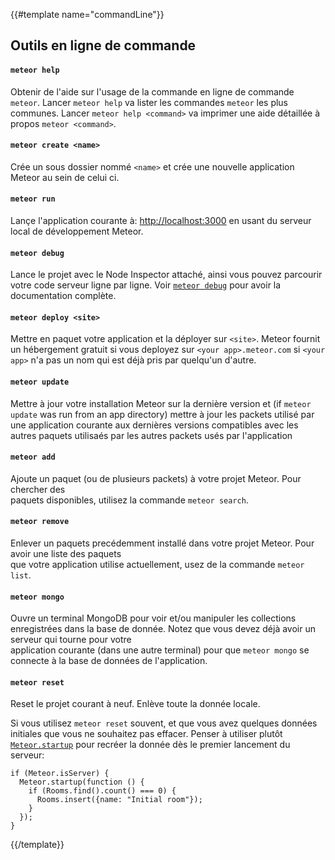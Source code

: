 {{#template name="commandLine"}}

<h2 id="command-line">Outils en ligne de commande</h2>

#### `meteor help`

Obtenir de l'aide sur l'usage de la commande en ligne de commande `meteor`. 
Lancer `meteor help` va lister les commandes `meteor` les plus communes.
Lancer `meteor help <command>` va imprimer une aide détaillée à propos `meteor <command>`.

#### `meteor create <name>`

Crée un sous  dossier nommé `<name>` et crée une nouvelle application Meteor au sein de celui ci.

#### `meteor run`

Lançe l'application courante à:  [http://localhost:3000](http://localhost:3000)
en usant du serveur local de développement Meteor.

#### `meteor debug`

Lance le projet avec le Node Inspector attaché, ainsi vous pouvez parcourir votre code serveur ligne par ligne. Voir [`meteor debug`](#/full/meteordebug) pour avoir la documentation complète.

#### `meteor deploy <site>`

Mettre en paquet votre application et la déployer sur `<site>`. Meteor fournit un hébergement gratuit si 
vous deployez sur `<your app>.meteor.com` si `<your app>` n'a pas un nom qui est déjà pris par quelqu'un d'autre.

#### `meteor update`

Mettre à jour votre installation Meteor sur la dernière version et
(if `meteor update` was run from an app directory) mettre à jour les packets 
utilisé par une application courante aux dernières versions compatibles avec les autres paquets utilisaés par les autres packets usés par l'application 

#### `meteor add`

Ajoute un paquet (ou de plusieurs packets) à votre projet Meteor. Pour chercher des  
paquets disponibles, utilisez la commande `meteor search`.

#### `meteor remove`

Enlever un paquets precédemment installé dans votre projet Meteor. Pour avoir une liste des paquets  
que votre application utilise actuellement, usez de la commande
`meteor list`.

#### `meteor mongo`

Ouvre  un terminal MongoDB  pour voir et/ou manipuler les collections enregistrées 
dans la base de donnée. Notez que vous devez déjà avoir un serveur qui tourne pour votre  
application courante (dans une autre terminal) pour que `meteor mongo` se connecte à la base de données de l'application. 

#### `meteor reset`

Reset le projet courant à neuf. Enlève toute la donnée locale.

Si vous utilisez `meteor reset` souvent, et que vous avez quelques données initiales que vous ne souhaitez pas effacer.
Penser à utiliser plutôt [`Meteor.startup`](#/basic/Meteor-startup) pour 
recréer la donnée dès le premier lancement du serveur:

```
if (Meteor.isServer) {
  Meteor.startup(function () {
    if (Rooms.find().count() === 0) {
      Rooms.insert({name: "Initial room"});
    }
  });
}
```

{{/template}}
